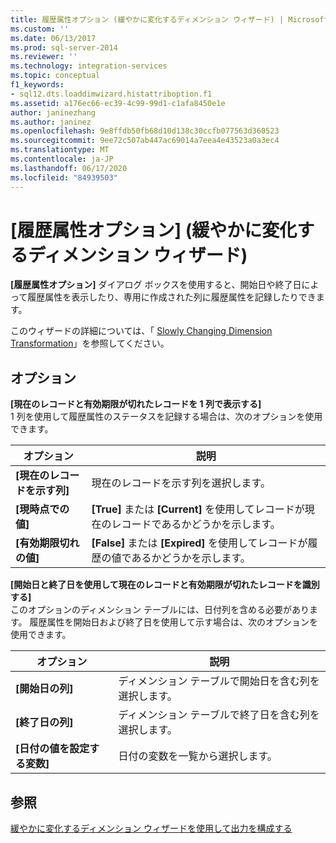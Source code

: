 ```yaml
---
title: 履歴属性オプション (緩やかに変化するディメンション ウィザード) | Microsoft Docs
ms.custom: ''
ms.date: 06/13/2017
ms.prod: sql-server-2014
ms.reviewer: ''
ms.technology: integration-services
ms.topic: conceptual
f1_keywords:
- sql12.dts.loaddimwizard.histattriboption.f1
ms.assetid: a176ec66-ec39-4c99-99d1-c1afa8450e1e
author: janinezhang
ms.author: janinez
ms.openlocfilehash: 9e8ffdb50fb68d10d138c30ccfb077563d360523
ms.sourcegitcommit: 9ee72c507ab447ac69014a7eea4e43523a0a3ec4
ms.translationtype: MT
ms.contentlocale: ja-JP
ms.lasthandoff: 06/17/2020
ms.locfileid: "84939503"
---
```

# <a name="historical-attribute-options-slowly-changing-dimension-wizard"></a>[履歴属性オプション] (緩やかに変化するディメンション ウィザード)
  **[履歴属性オプション]** ダイアログ ボックスを使用すると、開始日や終了日によって履歴属性を表示したり、専用に作成された列に履歴属性を記録したりできます。  
  
 このウィザードの詳細については、「 [Slowly Changing Dimension Transformation](slowly-changing-dimension-transformation.md)」を参照してください。  
  
## <a name="options"></a>オプション  
 **[現在のレコードと有効期限が切れたレコードを 1 列で表示する]**  
 1 列を使用して履歴属性のステータスを記録する場合は、次のオプションを使用できます。  
  
|オプション|説明|  
|------------|-----------------|  
|**[現在のレコードを示す列]**|現在のレコードを示す列を選択します。|  
|**[現時点での値]**|**[True]** または **[Current]** を使用してレコードが現在のレコードであるかどうかを示します。|  
|**[有効期限切れの値]**|**[False]** または **[Expired]** を使用してレコードが履歴の値であるかどうかを示します。|  
  
 **[開始日と終了日を使用して現在のレコードと有効期限が切れたレコードを識別する]**  
 このオプションのディメンション テーブルには、日付列を含める必要があります。 履歴属性を開始日および終了日を使用して示す場合は、次のオプションを使用できます。  
  
|オプション|説明|  
|------------|-----------------|  
|**[開始日の列]**|ディメンション テーブルで開始日を含む列を選択します。|  
|**[終了日の列]**|ディメンション テーブルで終了日を含む列を選択します。|  
|**[日付の値を設定する変数]**|日付の変数を一覧から選択します。|  
  
## <a name="see-also"></a>参照  
 [緩やかに変化するディメンション ウィザードを使用して出力を構成する](configure-outputs-using-the-slowly-changing-dimension-wizard.md)  
  
  
